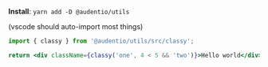 **Install**: `yarn add -D @audentio/utils`

(vscode should auto-import most things)

```jsx
import { classy } from '@audentio/utils/src/classy';

return <div className={classy('one', 4 < 5 && 'two')}>Hello world</div>;
```
